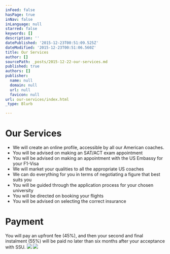 ```yaml
---
inFeed: false
hasPage: true
inNav: false
inLanguage: null
starred: false
keywords: []
description: ''
datePublished: '2015-12-23T00:51:09.525Z'
dateModified: '2015-12-23T00:51:06.560Z'
title: Our Services
author: []
sourcePath: _posts/2015-12-22-our-services.md
published: true
authors: []
publisher:
  name: null
  domain: null
  url: null
  favicon: null
url: our-services/index.html
_type: Blurb

---
```

# Our Services

* We will create an online profile, accessible by all our
American coaches.
* You will be advised on making an SAT/ACT exam appointment
* You will be advised on making an appointment with the US
Embassy for your F1-Visa
* We will market your qualities to all the appropriate US
coaches
* We can do everything for you in terms of negotiating a figure
that best suits you
* You will be guided through the application process for your
chosen university
* You will be directed on booking your flights
* You will be advised on selecting the correct insurance

# Payment

You
will pay an upfront fee (45%), and then your second and final instalment (55%) will
be paid no later than six months after your acceptance with SSU.
![](https://s3-us-west-2.amazonaws.com/the-grid-img/p/332736bd881e298ad70901ade1776ba8b7106937.png)
![](https://imgflo.herokuapp.com/graph/vahj1ThiexotieMo/bef5e5d6fb2a29f28a2dc7794e4305f5/passthrough.png?height=600&input=https%3A%2F%2Fthe-grid-user-content.s3-us-west-2.amazonaws.com%2F4561ddb0-394b-4c1a-b1a1-7d1d9f10def6.png)